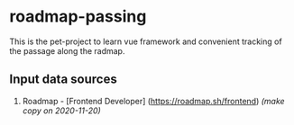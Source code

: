 # roadmap-passing
  This is the pet-project to learn vue framework and convenient tracking of the passage along the radmap.
## Input data sources
1. Roadmap - [Frontend Developer] (https://roadmap.sh/frontend) *(make copy on 2020-11-20)*
